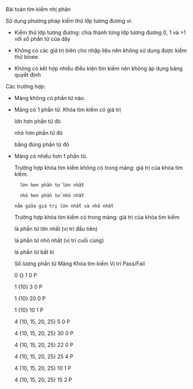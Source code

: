 Bài toán tìm kiếm nhị phân

Sử dụng phương pháp kiểm thử lớp tương đương vì:

- Kiểm thử lớp tương đương: chia thành từng lớp tương đương 0, 1 và >1 với số phần tử của dãy

- Không có các giá trị biên cho nhập liệu nên không sử dụng được kiểm thử binee.

- Không có kết hợp nhiều điều kiện tìm kiếm nên không áp dụng bảng quyết định

Các trường hợp:

- Mảng không có phần tử nào.

- Mảng có 1 phần tử. Khóa tìm kiếm có giá trị 

  	lớn hơn phần tử đó

  	nhỏ hơn phần tử đó

  	bằng đúng phần tử đó

- Mảng có nhiều hơn 1 phần tử.

    Trường hợp khóa tìm kiếm không có trong mảng: giá trị của khóa tìm kiếm:

    	lớn hơn phần tử lớn nhất

    	nhỏ hơn phần tử nhỏ nhất

      nằm giữa giá trị lớn nhất và nhỏ nhất

  Trường hợp khóa tìm kiếm có trong mảng: giá trị của khóa tìm kiếm

  	là phần tử lớn nhất (vị trí đầu tiên)

    là phần tử nhỏ nhất (vị trí cuối cùng)

    là phần tử bất kì
    
    

    Số lượng phần tử        	Mảng  	          Khóa tìm kiếm	    Vị trí	Pass/Fail

    0	                        {}	              1	                0   	P

    1	                        {10}              3	                0	    P

    1	                        {10}	            20	                0   	P

    1                       	{10}	            10	                1     P

    4                       	{10, 15, 20, 25}	5	                0	    P

    4	                        {10, 15, 20, 25}	30	                0	    P

    4	                        {10, 15, 20, 25}	22	                0	    P

    4	                        {10, 15, 20, 25}	25	                4	    P

    4                       	{10, 15, 20, 25}  10	                1	    P

    4                       	{10, 15, 20, 25}	15	                2   	P

